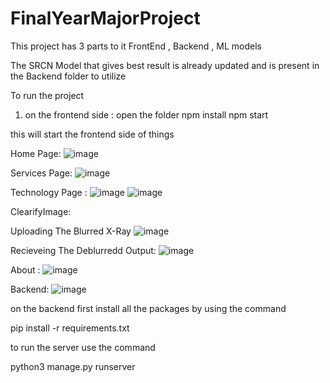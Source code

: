 # FinalYearMajorProject

This project has 3 parts to it FrontEnd , Backend , ML models 

The SRCN Model that gives best result is already updated and is present in the Backend folder to utilize 

To run the project 
1) on the frontend side :
   open the folder
   npm install
   npm start 

this will start the frontend side of things 

Home Page: 
![image](https://github.com/bitavishkar/FinalYearMajorProject/assets/62797786/be6fa29e-43dc-4ab1-8adc-dc18b43cb6ff)

Services Page:
![image](https://github.com/bitavishkar/FinalYearMajorProject/assets/62797786/7e17841d-ccc5-4111-a53f-24593a55d7b9)

Technology Page :
![image](https://github.com/bitavishkar/FinalYearMajorProject/assets/62797786/1e4b4668-f54b-448c-b6ce-04ef27027588)
![image](https://github.com/bitavishkar/FinalYearMajorProject/assets/62797786/dffb5fb4-5bc1-4afe-8c62-4d836239a995)


ClearifyImage:

Uploading The Blurred X-Ray
![image](https://github.com/bitavishkar/FinalYearMajorProject/assets/62797786/636177af-42c3-47e8-8aae-ff1086d830d6)

Recieveing The Deblurredd Output:
![image](https://github.com/bitavishkar/FinalYearMajorProject/assets/62797786/e5903479-e1cd-4e1c-85f1-36c2123397dd)



About :
![image](https://github.com/bitavishkar/FinalYearMajorProject/assets/62797786/beb9072d-4e79-4ca0-b04b-71e410771005)


Backend:
![image](https://github.com/bitavishkar/FinalYearMajorProject/assets/62797786/78cbee15-16bb-4bbe-9d26-d3d92ff9f5bb)





on the backend 
first install all the packages by using the command 

pip install -r requirements.txt 

to run the server use the command 

python3 manage.py runserver 
